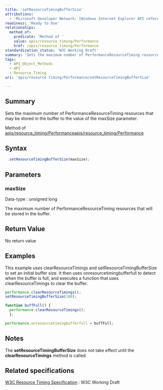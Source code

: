 ```yaml
---
title: 'setResourceTimingBufferSize'
attributions:
  - 'Microsoft Developer Network: [Windows Internet Explorer API reference Article](http://msdn.microsoft.com/en-us/library/ie/hh828809%28v=vs.85%29.aspx)'
readiness: 'Ready to Use'
relationships:
  method_of:
    predicate: 'Method of '
    value: apis/resource_timing/Performance
    href: /apis/resource_timing/Performance
standardization_status: 'W3C Working Draft'
summary: 'Sets the maximum number of PerformanceResourceTiming resources that may be stored in the buffer to the value of the maxSize parameter.'
tags:
  - API_Object_Methods
  - API
  - Resource_Timing
uri: 'apis/resource timing/Performance/setResourceTimingBufferSize'

---
```

## Summary

Sets the maximum number of PerformanceResourceTiming resources that may be stored in the buffer to the value of the maxSize parameter.

Method of [apis/resource\_timing/Performance](/apis/resource_timing/Performance)[apis/resource\_timing/Performance](/apis/resource_timing/Performance)

## Syntax

``` js
 .setResourceTimingBufferSize(maxSize);
```

## Parameters

### maxSize

 Data-type
:   unsigned long

 The maximum number of PerformanceResourceTiming resources that will be stored in the buffer.

## Return Value

No return value

## Examples

This example uses clearResourceTimings and setResourceTimingBufferSize to set an initial buffer size. It then uses onresourcetimingbufferfull to detect when the buffer is full, and executes a function that uses clearResourceTimings to clear the buffer.

``` js
performance.clearResourceTimings();
setResourceTimingBufferSize(100);

function buffFull() {
  performance.clearResourceTimings();
  };

performance.onresourcetimingbufferfull = buffFull;
```

## Notes

The **setResourceTimingBufferSize** does not take effect until the **clearResourceTimings** method is called.

## Related specifications

[W3C Resource Timing Specification](http://www.w3.org/TR/resource-timing/)
:   W3C Working Draft
